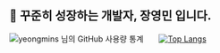 ## 📌 꾸준히 성장하는 개발자, 장영민 입니다.
![yeongmins 님의 GitHub 사용량 통계](https://github-readme-stats.vercel.app/api?username=yeongmins&bg_color=30,e96443,904e95&title_color=fff&text_color=fff) &nbsp; &nbsp; &nbsp; 
[![Top Langs](https://github-readme-stats.vercel.app/api/top-langs/?username=yeongmins&langs_count=10&layout=compact&theme=defaul)](https://github.com/yeongmins/yeongmins)﻿
